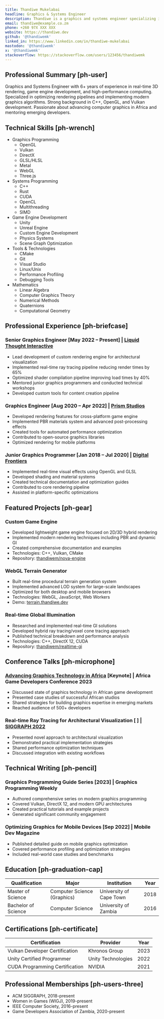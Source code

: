 ```yaml
---
title: Thandiwe Mukelabai
headline: Graphics & Systems Engineer
description: Thandiwe is a graphics and systems engineer specializing in real-time 3D rendering, game engine development, and high-performance computing.
email: thandiwe@example.co.zm
phone: +260 97X XXX XXX
website: https://thandiwe.dev
github: '@thandiwemk'
linked_in: https://www.linkedin.com/in/thandiwe-mukelabai
mastodon: '@thandiwemk'
x: '@thandiwemk'
stackoverflow: https://stackoverflow.com/users/123456/thandiwemk
---
```


## Professional Summary [ph-user]

Graphics and Systems Engineer with 6+ years of experience in real-time 3D rendering, game engine development, and high-performance computing. Specialized in optimizing rendering pipelines and implementing modern graphics algorithms. Strong background in C++, OpenGL, and Vulkan development. Passionate about advancing computer graphics in Africa and mentoring emerging developers.

## Technical Skills [ph-wrench]

- Graphics Programming
  - OpenGL
  - Vulkan
  - DirectX
  - GLSL/HLSL
  - Metal
  - WebGL
  - Three.js
- Systems Programming
  - C++
  - Rust
  - CUDA
  - OpenCL
  - Multithreading
  - SIMD
- Game Engine Development
  - Unity
  - Unreal Engine
  - Custom Engine Development
  - Physics Systems
  - Scene Graph Optimization
- Tools & Technologies
  - CMake
  - Git
  - Visual Studio
  - Linux/Unix
  - Performance Profiling
  - Debugging Tools
- Mathematics
  - Linear Algebra
  - Computer Graphics Theory
  - Numerical Methods
  - Quaternions
  - Computational Geometry

## Professional Experience [ph-briefcase]

### Senior Graphics Engineer [May 2022 – Present] | [Liquid Thought Interactive](https://liquidthought.co.za)

- Lead development of custom rendering engine for architectural visualization
- Implemented real-time ray tracing pipeline reducing render times by 65%
- Optimized shader compilation pipeline improving load times by 40%
- Mentored junior graphics programmers and conducted technical workshops
- Developed custom tools for content creation pipeline

### Graphics Engineer [Aug 2020 – Apr 2022] | [Prism Studios](https://prismstudios.example.com)

- Developed rendering features for cross-platform game engine
- Implemented PBR materials system and advanced post-processing effects
- Created tools for automated performance optimization
- Contributed to open-source graphics libraries
- Optimized rendering for mobile platforms

### Junior Graphics Programmer [Jan 2018 – Jul 2020] | [Digital Frontiers](https://digitalfrontiers.example.com)

- Implemented real-time visual effects using OpenGL and GLSL
- Developed shading and material systems
- Created technical documentation and optimization guides
- Contributed to core rendering pipeline
- Assisted in platform-specific optimizations

## Featured Projects [ph-gear]

### Custom Game Engine

- Developed lightweight game engine focused on 2D/3D hybrid rendering
- Implemented modern rendering techniques including PBR and dynamic GI
- Created comprehensive documentation and examples
- Technologies: C++, Vulkan, CMake
- Repository: [thandiwem/nova-engine](https://github.com/thandiwem/nova-engine)

### WebGL Terrain Generator

- Built real-time procedural terrain generation system
- Implemented advanced LOD system for large-scale landscapes
- Optimized for both desktop and mobile browsers
- Technologies: WebGL, JavaScript, Web Workers
- Demo: [terrain.thandiwe.dev](https://terrain.thandiwe.dev)

### Real-time Global Illumination

- Researched and implemented real-time GI solutions
- Developed hybrid ray tracing/voxel cone tracing approach
- Published technical breakdown and performance analysis
- Technologies: C++, DirectX 12, CUDA
- Repository: [thandiwem/realtime-gi](https://github.com/thandiwem/realtime-gi)

## Conference Talks [ph-microphone]

### [Advancing Graphics Technology in Africa](https://loremipsum.io/ultimate-list-of-lorem-ipsum-generators) [Keynote] | Africa Game Developers Conference 2023

- Discussed state of graphics technology in African game development
- Presented case studies of successful African studios
- Shared strategies for building graphics expertise in emerging markets
- Reached audience of 500+ developers

### Real-time Ray Tracing for Architectural Visualization [ ] | [SIGGRAPH 2022](https://s2022.siggraph.org/)

- Presented novel approach to architectural visualization
- Demonstrated practical implementation strategies
- Shared performance optimization techniques
- Discussed integration with existing workflows

## Technical Writing [ph-pencil]

### Graphics Programming Guide Series [2023] | Graphics Programming Weekly

- Authored comprehensive series on modern graphics programming
- Covered Vulkan, DirectX 12, and modern GPU architectures
- Created practical tutorials and example projects
- Generated significant community engagement

### Optimizing Graphics for Mobile Devices [Sep 2022] | Mobile Dev Magazine

- Published detailed guide on mobile graphics optimization
- Covered performance profiling and optimization strategies
- Included real-world case studies and benchmarks

## Education [ph-graduation-cap]

| Qualification         | Major                         | Institution                   | Year |
| --------------------- | ----------------------------- | ----------------------------- | ---- |
| Master of Science     | Computer Science (Graphics)   | University of Cape Town       | 2018 |
| Bachelor of Science   | Computer Science              | University of Zambia          | 2016 |

## Certifications [ph-certificate]

| Certification                    | Provider             | Year |
| -------------------------------- | -------------------- | ---- |
| Vulkan Developer Certification   | Khronos Group        | 2023 |
| Unity Certified Programmer       | Unity Technologies   | 2022 |
| CUDA Programming Certification   | NVIDIA               | 2021 |

## Professional Memberships [ph-users-three]

- ACM SIGGRAPH, 2018-present
- Women in Games (WIGJ), 2019-present
- IEEE Computer Society, 2016-present
- Game Developers Association of Zambia, 2020-present
